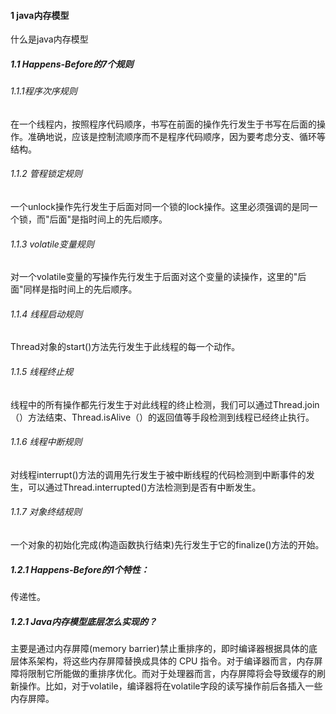 #### 1 java内存模型

什么是java内存模型

##### 1.1 Happens-Before的7个规则

###### 1.1.1程序次序规则

在一个线程内，按照程序代码顺序，书写在前面的操作先行发生于书写在后面的操作。准确地说，应该是控制流顺序而不是程序代码顺序，因为要考虑分支、循环等结构。

###### 1.1.2  管程锁定规则

一个unlock操作先行发生于后面对同一个锁的lock操作。这里必须强调的是同一个锁，而"后面"是指时间上的先后顺序。

###### 1.1.3  volatile变量规则

对一个volatile变量的写操作先行发生于后面对这个变量的读操作，这里的"后面"同样是指时间上的先后顺序。

###### 1.1.4 线程启动规则

Thread对象的start()方法先行发生于此线程的每一个动作。

###### 1.1.5 线程终止规

线程中的所有操作都先行发生于对此线程的终止检测，我们可以通过Thread.join（）方法结束、Thread.isAlive（）的返回值等手段检测到线程已经终止执行。

###### 1.1.6 线程中断规则

对线程interrupt()方法的调用先行发生于被中断线程的代码检测到中断事件的发生，可以通过Thread.interrupted()方法检测到是否有中断发生。

###### 1.1.7 对象终结规则

一个对象的初始化完成(构造函数执行结束)先行发生于它的finalize()方法的开始。

##### 1.2.1 Happens-Before的1个特性：

传递性。

##### 1.2.1 Java内存模型底层怎么实现的？

主要是通过内存屏障(memory barrier)禁止重排序的，即时编译器根据具体的底层体系架构，将这些内存屏障替换成具体的 CPU 指令。对于编译器而言，内存屏障将限制它所能做的重排序优化。而对于处理器而言，内存屏障将会导致缓存的刷新操作。比如，对于volatile，编译器将在volatile字段的读写操作前后各插入一些内存屏障。